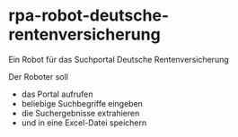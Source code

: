 # rpa-robot-deutsche-rentenversicherung
Ein Robot für das Suchportal Deutsche Rentenversicherung


Der Roboter soll
- das Portal aufrufen 
- beliebige Suchbegriffe eingeben
- die Suchergebnisse extrahieren
- und in eine Excel-Datei speichern
